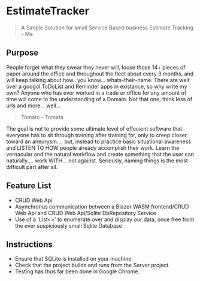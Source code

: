 # EstimateTracker

> A Simple Solution for small Service Based business Estimate Tracking - Me

## Purpose

People forget what they swear they never will, loose those 14+ pieces of paper around the office
and throughout the fleet about every 3 months, and will keep talking about how.. you know...
whats-their-name. There are well over a googol ToDoList and Reminder apps in existance, so
why write my own? Anyone who has ever worked in a trade or office for any amount of time will
come to the understanding of a Domain. Not that one, think less of urls and more... well...

> Tomato - Tomata

The goal is not to provide some ultimate level of effecient software that everyone has to sit
through training after training for, only to creep closer toward an aneurysm.... but, instead
to practice basic situational awareness and LISTEN TO HOW people already accomplish their
work. Learn the vernacular and the natural workflow and create something that the user can
naturally.... work WITH... not against. Seriously, naming things is the most difficult part
after all.

## Feature List

- CRUD Web Api
- Asynchronus communication between a Blazor WASM frontend/CRUD Web Api and CRUD Web Api/Sqlite DbRepository Service
- Use of a 'List<>' to enumerate over and display our data, once free from the ever suspiciously small Sqlite Database

## Instructions

- Ensure that SQLite is installed on your machine.
- Check that the project builds and runs from the Server project.
- Testing has thus far been done in Google Chrome.
